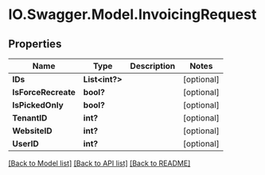 # IO.Swagger.Model.InvoicingRequest
## Properties

Name | Type | Description | Notes
------------ | ------------- | ------------- | -------------
**IDs** | **List&lt;int?&gt;** |  | [optional] 
**IsForceRecreate** | **bool?** |  | [optional] 
**IsPickedOnly** | **bool?** |  | [optional] 
**TenantID** | **int?** |  | [optional] 
**WebsiteID** | **int?** |  | [optional] 
**UserID** | **int?** |  | [optional] 

[[Back to Model list]](../README.md#documentation-for-models) [[Back to API list]](../README.md#documentation-for-api-endpoints) [[Back to README]](../README.md)

